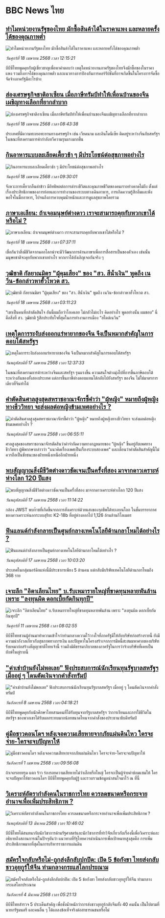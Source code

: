 # BBC News ไทย## [ทำไมหน่วยงานรัฐของไทย มักซื้อสินค้าได้ในราคาแพง และหลายครั้งได้ของคุณภาพต่ำ](https://www.bbc.com/thai/articles/cvgnwv9yx22o?at_campaign=githubrss)![ทำไมหน่วยงานรัฐของไทย มักซื้อสินค้าได้ในราคาแพง และหลายครั้งได้ของคุณภาพต่ำ](https://ichef.bbci.co.uk/ace/standard/240/cpsprodpb/a462/live/b63b9e50-1c2a-11f0-b1b3-7358f8d35a35.jpg)_วันศุกร์ที่ 18 เมษายน 2568 เวลา 12:15:21_บีบีซีไทยพูดคุยกับผู้เชี่ยวชาญเพื่อหาคำตอบว่า เหตุใดหน่วยงานภาครัฐของไทยจึงมักซื้อของในราคาแพง รวมถึงอาจได้ของคุณภาพต่ำ และแนวทางการป้องกันการคอร์รัปชันที่อาจเกิดขึ้นในโครงการจัดซื้อจัดจ้างภาครัฐมีอะไรบ้าง## [ส่องเศรษฐกิจชาติอาเซียน เมื่อภาษีทรัมป์ทำให้เพื่อนบ้านของจีนเผชิญทางเลือกที่ยากลำบาก](https://www.bbc.com/thai/articles/c4g2p878kjeo?at_campaign=githubrss)![ส่องเศรษฐกิจชาติอาเซียน เมื่อภาษีทรัมป์ทำให้เพื่อนบ้านของจีนเผชิญทางเลือกที่ยากลำบาก](https://ichef.bbci.co.uk/ace/standard/240/cpsprodpb/cdee/live/d34101d0-1b4d-11f0-a455-cf1d5f751d2f.jpg)_วันศุกร์ที่ 18 เมษายน 2568 เวลา 08:43:38_ประเทศที่มีความทะเยอทะยานทางเศรษฐกิจ เช่น เวียดนาม และอินโดนีเซีย ติดอยู่ระหว่างจีนกับสหรัฐฯ ในขณะที่สงครามการค้ากำลังทวีความรุนแรงมากขึ้น## [กินอาหารแบบละเลียดเคี้ยวช้า ๆ มีประโยชน์ต่อสุขภาพอย่างไร](https://www.bbc.com/thai/articles/cx20pj8gmxno?at_campaign=githubrss)![กินอาหารแบบละเลียดเคี้ยวช้า ๆ มีประโยชน์ต่อสุขภาพอย่างไร](https://ichef.bbci.co.uk/ace/standard/240/cpsprodpb/e04c/live/d7996f20-0fcb-11f0-b234-07dc7691c360.jpg)_วันศุกร์ที่ 18 เมษายน 2568 เวลา 09:30:01_จังหวะการเคี้ยวกลืนคำข้าว มีอิทธิพลต่อการดำรงชีวิตและคุณภาพชีวิตของคนเราอย่างคาดไม่ถึง ตั้งแต่เรื่องประสิทธิภาพของการย่อยและการทำงานของระบบทางเดินอาหาร, การเกิดความรู้สึกอิ่มและพึงพอใจในมื้ออาหาร, ไปจนถึงการควบคุมน้ำหนักและการดูแลสุขภาพโดยรวม## [ภาษาเอเลียน: ถ้าเจอมนุษย์ต่างดาว เราจะสามารถคุยกับพวกเขาได้หรือไม่ ? ](https://www.bbc.com/thai/articles/c89g1p79q3vo?at_campaign=githubrss)![ภาษาเอเลียน: ถ้าเจอมนุษย์ต่างดาว เราจะสามารถคุยกับพวกเขาได้หรือไม่ ? ](https://ichef.bbci.co.uk/ace/standard/240/cpsprodpb/00fe/live/a13670d0-1c01-11f0-b1b3-7358f8d35a35.jpg)_วันศุกร์ที่ 18 เมษายน 2568 เวลา 07:37:11_เชื่อกันว่าสิ่งมีชีวิตจากนอกโลกน่าจะมีวิวัฒนาการด้านภาษาเพื่อการสื่อสารเป็นของตัวเอง เช่นนั้นมนุษยชาติจะคุยกับพวกเขาอย่างไร หากเราได้บังเอิญเจอกันจริง ๆ## [วุฒิชาติ กัลยาณมิตร "ผู้คุมเสียง" ของ "สว. สีน้ำเงิน" พูดถึง เนวิน-ข้อกล่าวหาฮั้วโหวต สว.](https://www.bbc.com/thai/articles/c05n93ndp88o?at_campaign=githubrss)![วุฒิชาติ กัลยาณมิตร "ผู้คุมเสียง" ของ "สว. สีน้ำเงิน" พูดถึง เนวิน-ข้อกล่าวหาฮั้วโหวต สว.](https://ichef.bbci.co.uk/ace/standard/240/cpsprodpb/c5ac/live/f176e140-1b7c-11f0-b4df-6fb796236a3c.jpg)_วันศุกร์ที่ 18 เมษายน 2568 เวลา 03:11:23_“เขาเป็นคนที่กล้าตัดสินใจ อันนี้ผมถือว่าโอเคเลย ไม่กลัวไม่อะไร คิดอย่างไร พูดอย่างนั้น ผมชอบ” นี่คือสิ่งที่ สว. วุฒิชาติ รู้สึกประทับใจที่สุดในการทำงานการเมือง “สไตล์เนวิน”## [เหตุใดการระงับส่งออกแร่หายากของจีน จึงเป็นหมากสำคัญในการตอบโต้สหรัฐฯ](https://www.bbc.com/thai/articles/cg412w340r2o?at_campaign=githubrss)![เหตุใดการระงับส่งออกแร่หายากของจีน จึงเป็นหมากสำคัญในการตอบโต้สหรัฐฯ](https://ichef.bbci.co.uk/ace/standard/240/cpsprodpb/5a2b/live/dec22a10-1b6c-11f0-a455-cf1d5f751d2f.jpg)_วันพฤหัสบดีที่ 17 เมษายน 2568 เวลา 12:37:33_ในขณะที่สงครามการค้าระหว่างจีนและสหรัฐฯ รุนแรงขึ้น ความสนใจต่างมุ่งไปที่การขึ้นภาษีตอบโต้ระหว่างกันของทั้งสองประเทศ แต่การขึ้นภาษีต่างตอบแทนโต้กลับไปยังสหรัฐฯ ของจีน ไม่ใช่มาตรการเดียวที่จีนทำได้## [คำตัดสินศาลสูงสุดสหราชอาณาจักรชี้คำว่า "ผู้หญิง" หมายถึงผู้หญิงทางชีววิทยา จะส่งผลต่อหญิงข้ามเพศอย่างไร ? ](https://www.bbc.com/thai/articles/cly1095n2v1o?at_campaign=githubrss)![คำตัดสินศาลสูงสุดสหราชอาณาจักรชี้คำว่า "ผู้หญิง" หมายถึงผู้หญิงทางชีววิทยา จะส่งผลต่อหญิงข้ามเพศอย่างไร ? ](https://ichef.bbci.co.uk/ace/standard/240/cpsprodpb/9779/live/776808a0-1b47-11f0-b1b3-7358f8d35a35.jpg)_วันพฤหัสบดีที่ 17 เมษายน 2568 เวลา 06:55:11_ศาลสูงสุดของสหราชอาณาจักรตัดสินว่าคำจำกัดความทางกฎหมายของ “ผู้หญิง” ขึ้นอยู่กับเพศทางชีววิทยา ผู้พิพากษากล่าวว่า "แนวคิดเรื่องเพศเป็นเรื่องระบบสองเพศ" และเตือนว่าคำตัดสินสำคัญนี้ไม่ควรถือเป็นชัยชนะของฝ่ายหนึ่งเหนืออีกฝ่ายหนึ่ง## [พบสัญญาณสิ่งมีชีวิตต่างดาวชัดเจนเป็นครั้งที่สอง มาจากดาวเคราะห์ห่างโลก 120 ปีแสง](https://www.bbc.com/thai/articles/cjr75e7w9g1o?at_campaign=githubrss)![พบสัญญาณสิ่งมีชีวิตต่างดาวชัดเจนเป็นครั้งที่สอง มาจากดาวเคราะห์ห่างโลก 120 ปีแสง](https://ichef.bbci.co.uk/ace/standard/240/cpsprodpb/0b0e/live/6fd33320-16b1-11f0-b1b3-7358f8d35a35.jpg)_วันพฤหัสบดีที่ 17 เมษายน 2568 เวลา 11:14:22_กล้อง JWST พบก๊าซที่เกิดขึ้นจากการสังเคราะห์ด้วยแสงของจุลชีพใต้ทะเลบนโลก ในชั้นบรรยากาศของดาวเคราะห์นอกระบบสุริยะ K2-18b ที่อยู่ห่างออกไป 1,126 ล้านล้านกิโลเมตร## [ฟินแลนด์กำลังกลายเป็นศูนย์กลางเทคโนโลยีด้านกลาโหมได้อย่างไร ?](https://www.bbc.com/thai/articles/cjr757jj71wo?at_campaign=githubrss)![ฟินแลนด์กำลังกลายเป็นศูนย์กลางเทคโนโลยีด้านกลาโหมได้อย่างไร ?](https://ichef.bbci.co.uk/ace/standard/240/cpsprodpb/f02f/live/fe023d80-1a9e-11f0-a455-cf1d5f751d2f.jpg)_วันพฤหัสบดีที่ 17 เมษายน 2568 เวลา 10:03:20_ประเทศในกลุ่มนอร์ดิกแห่งนี้มีประชากรเพียง 5 ล้านคน แต่กลับมีบริษัทเทคโนโลยีด้านกลาโหมถึง 368 ราย## [เจาะลึก "อิตาเลียนไทย" บ.รับเหมารายใหญ่ที่ขาดทุนหลายพันล้าน เพราะ "ลงทุนผิด ดอกเบี้ยกัดกินทุกปี"](https://www.bbc.com/thai/articles/cvgppjnr238o?at_campaign=githubrss)![เจาะลึก "อิตาเลียนไทย" บ.รับเหมารายใหญ่ที่ขาดทุนหลายพันล้าน เพราะ "ลงทุนผิด ดอกเบี้ยกัดกินทุกปี"](https://ichef.bbci.co.uk/ace/standard/240/cpsprodpb/15d4/live/189dd5a0-15e0-11f0-a455-cf1d5f751d2f.jpg)_วันศุกร์ที่ 11 เมษายน 2568 เวลา 08:02:55_บีบีซีไทยชวนผู้อ่านมาทำความเข้าใจว่าท่ามกลางความไว้วางใจที่ภาครัฐมีให้กับบริษัทก่อสร้างรายนี้ ยังมีความน่ากังวลเกี่ยวกับสุขภาพทางการเงิน และปัญหาในโครงสร้างจากการมีหนี้สะสมมหาศาลของบริษัทรับเหมาก่อสร้างสัญญาชาติไทยเจ้านี้ รวมถึงมิติธรรมาภิบาลของภาครัฐในการว่าจ้างบริษัทที่เคยเป็นยักษ์ใหญ่รายนี้## ["ค่าเช่าบ้านยังไม่พอเลย" ฟังประสบการณ์นักเรียนทุนรัฐบาลสหรัฐฯ เมื่ออยู่ ๆ โดนตัดเงินจากคำสั่งทรัมป์](https://www.bbc.com/thai/articles/cewkjr8yny8o?at_campaign=githubrss)!["ค่าเช่าบ้านยังไม่พอเลย" ฟังประสบการณ์นักเรียนทุนรัฐบาลสหรัฐฯ เมื่ออยู่ ๆ โดนตัดเงินจากคำสั่งทรัมป์](https://ichef.bbci.co.uk/ace/standard/240/cpsprodpb/8497/live/99a530e0-066c-11f0-88b7-5556e7b55c5e.jpg)_วันอังคารที่ 8 เมษายน 2568 เวลา 04:18:21_บีบีซีไทยพูดคุยกับนักศึกษาไทยสามคนที่ได้รับทุนจากรัฐบาลสหรัฐฯ ว่าการเรียนและการใช้ชีวิตในสหรัฐฯ ของพวกเขาได้รับผลกระทบมากน้อยขนาดไหนจากคำสั่งของประธานาธิบดีทรัมป์## [คู่มือชาวคอนโดฯ หลังเจอความเสียหายจากภัยแผ่นดินไหว ใครจะจ่าย-ใครจะจบปัญหาให้](https://www.bbc.com/thai/articles/c807rxp8lxpo?at_campaign=githubrss)![คู่มือชาวคอนโดฯ หลังเจอความเสียหายจากภัยแผ่นดินไหว ใครจะจ่าย-ใครจะจบปัญหาให้](https://ichef.bbci.co.uk/ace/standard/240/cpsprodpb/3cdd/live/100dc880-0edf-11f0-b234-07dc7691c360.jpg)_วันอังคารที่ 1 เมษายน 2568 เวลา 09:56:08_ถ้าเจอรอยทรุด แตก ร้าว ร่องรอยความเสียหายไม่ว่าเล็กหรือใหญ่ ใครจะเป็นผู้จ่ายค่าซ่อมแซมให้ ใครจะจบปัญหาให้ชาวคอนโดฯ บีบีซีไทยพูดคุยกับผู้รู้ และรวบรวมข้อมูลน่าสนใจมาไว้ ณ ที่นี้## [วิเคราะห์อัตรากำลังคนในราชการไทย ควรลดขนาดหรือกระจายอำนาจเพื่อเพิ่มประสิทธิภาพ ?](https://www.bbc.com/thai/articles/cy87y5j2jlyo?at_campaign=githubrss)![วิเคราะห์อัตรากำลังคนในราชการไทย ควรลดขนาดหรือกระจายอำนาจเพื่อเพิ่มประสิทธิภาพ ?](https://ichef.bbci.co.uk/ace/standard/240/cpsprodpb/c537/live/2f428220-ffeb-11ef-89b8-6f8a578323da.jpg)_วันพฤหัสบดีที่ 13 มีนาคม 2568 เวลา 10:46:02_บีบีซีไทยได้สนทนากับนักวิชาการด้านรัฐศาสตร์และนักวิชาการที่ทำวิจัยเกี่ยวกับเรื่องนี้เพื่อวิเคราะห์และอธิบายถึงสถานการณ์ในปัจจุบันว่า แนวทางที่รัฐไทยควรดำเนินการเพื่อเป้าหมายสูงสุดคือ การเพิ่มประสิทธิภาพมากที่สุดในการบริหารราชการแผ่นดิน## [สมัครใจกลับหรือไม่-ถูกส่งลึกลับปกปิด: เปิด 5 ข้อกังขา ไทยส่งกลับชาวอุยกูร์ให้จีน ท่ามกลางกระแสโลกประณาม](https://www.bbc.com/thai/articles/cj677j4r6jno?at_campaign=githubrss)![สมัครใจกลับหรือไม่-ถูกส่งลึกลับปกปิด: เปิด 5 ข้อกังขา ไทยส่งกลับชาวอุยกูร์ให้จีน ท่ามกลางกระแสโลกประณาม](https://ichef.bbci.co.uk/ace/standard/240/cpsprodpb/b503/live/bfb85050-f5c3-11ef-97ab-abb74cabf06c.jpg)_วันอังคารที่ 4 มีนาคม 2568 เวลา 05:21:13_บีบีซีไทยสำรวจ 5 ประเด็นสำคัญ เพื่อชั่งน้ำหนักว่าการส่งชาวอุยกูร์กลับจีนทั้ง 40 คนนั้น เป็นไปตามที่นายกรัฐมนตรี และคนอื่น ๆ ได้แถลงข้อเท็จจริงต่อสาธารณชนหรือไม่